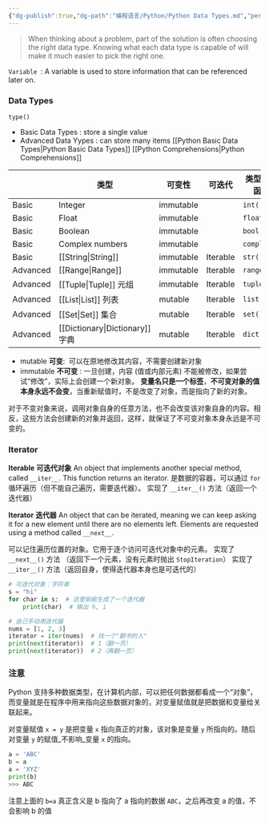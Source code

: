 ```yaml
---
{"dg-publish":true,"dg-path":"编程语言/Python/Python Data Types.md","permalink":"/编程语言/Python/Python Data Types/","dgPassFrontmatter":true,"noteIcon":"","created":"2024-04-16T13:01:27.467+08:00","updated":"2025-06-14T22:04:23.841+08:00"}
---
```



> When thinking about a problem, part of the solution is often choosing the right data type. Knowing what each data type is capable of will make it much easier to pick the right one. 

`Variable `: A variable is used to store information that can be referenced later on.

### Data Types 
`type()`
- Basic Data Types : store a single value
- Advanced Data Yypes : can store many items
[[Python Basic Data Types\|Python Basic Data Types]]
[[Python Comprehensions\|Python Comprehensions]]


|          | 类型                | 可变性       | 可迭代      | 类型构造函数      |
| -------- | ----------------- | --------- | -------- | ----------- |
| Basic    | Integer           | immutable |          | `int()`     |
| Basic    | Float             | immutable |          | `float()`   |
| Basic    | Boolean           | immutable |          | `bool()`    |
| Basic    | Complex numbers   | immutable |          | `complex()` |
| Basic    | [[String\|String]]        | immutable | Iterable | `str()`     |
| Advanced | [[Range\|Range]]         | immutable | Iterable | `range()`   |
| Advanced | [[Tuple\|Tuple]] 元组      | immutable | Iterable | `tuple()`   |
| Advanced | [[List\|List]]  列表      | mutable   | Iterable | `list()`    |
| Advanced | [[Set\|Set]]  集合       | mutable   | Iterable | `set()`     |
| Advanced | [[Dictionary\|Dictionary]] 字典 | mutable   | Iterable | `dict()`    |


- mutable  **可变**:  可以在原地修改其内容，不需要创建新对象
- immutable  **不可变** :  一旦创建，内容 (值或内部元素) 不能被修改，如果尝试“修改”，实际上会创建一个新对象。
**变量名只是一个标签**，**不可变对象的值本身永远不会变**，当重新赋值时，不是改变了对象，而是指向了新的对象。

对于不变对象来说，调用对象自身的任意方法，也不会改变该对象自身的内容。相反，这些方法会创建新的对象并返回，这样，就保证了不可变对象本身永远是不可变的。
### Iterator 
**Iterable**  **可迭代对象**     An object that implements another special method, called `__iter__`. This function returns an iterator.
是数据的容器，可以通过 `for` 循环遍历（但不能自己遍历，需要迭代器）。 
实现了 `__iter__()` 方法（返回一个迭代器）

**Iterator**  **迭代器**   An object that can be iterated, meaning we can keep asking it for a new element until there are no elements left. Elements are requested using a method called `__next__`.

可以记住遍历位置的对象。它用于逐个访问可迭代对象中的元素。
实现了 `__next__()` 方法 （返回下一个元素，没有元素时抛出 `StopIteration`）
实现了 `__iter__()` 方法（返回自身，使得迭代器本身也是可迭代的）

```python
# 可迭代对象：字符串
s = "hi"
for char in s:  # 这里偷偷生成了一个迭代器
    print(char)  # 输出 h, i

# 自己手动用迭代器
nums = [1, 2, 3]
iterator = iter(nums)  # 找一个"翻书的人"
print(next(iterator))  # 1（翻一页）
print(next(iterator))  # 2（再翻一页）
```

### 注意
Python 支持多种数据类型，在计算机内部，可以把任何数据都看成一个“对象”，而变量就是在程序中用来指向这些数据对象的，对变量赋值就是把数据和变量给关联起来。

对变量赋值 `x = y` 是把变量 `x` 指向真正的对象，该对象是变量 `y` 所指向的。随后对变量 `y` 的赋值_不影响_变量 `x` 的指向。

```python  
a = 'ABC'
b = a
a = 'XYZ'
print(b) 
>>> ABC
```

注意上面的 `b=a` 真正含义是 b 指向了 a 指向的数据 `ABC`，之后再改变 a 的值，不会影响 b 的值

